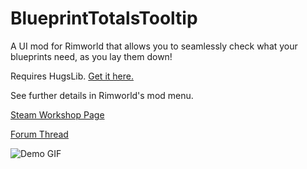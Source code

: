 # BlueprintTotalsTooltip
A UI mod for Rimworld that allows you to seamlessly check what your blueprints need, as you lay them down!

Requires HugsLib. [Get it here.](https://github.com/UnlimitedHugs/RimworldHugsLib/releases)

See further details in Rimworld's mod menu.

[Steam Workshop Page](https://steamcommunity.com/sharedfiles/filedetails/?id=1506730135)

[Forum Thread](https://ludeon.com/forums/index.php?topic=43565.0)

![Demo GIF](https://i.imgur.com/sGCp6Lr.gif)
